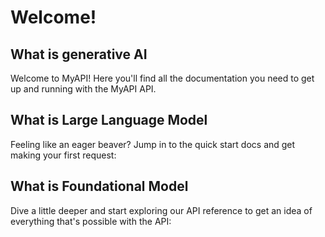 # Welcome!

## What is generative AI

Welcome to MyAPI! Here you'll find all the documentation you need to get up and running with the MyAPI API.

## What is Large Language Model

Feeling like an eager beaver? Jump in to the quick start docs and get making your first request:

## What is Foundational Model&#x20;

Dive a little deeper and start exploring our API reference to get an idea of everything that's possible with the API:
